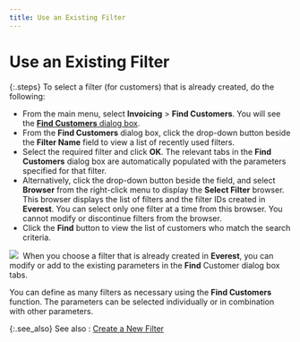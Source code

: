 ```yaml
---
title: Use an Existing Filter
---
```


# Use an Existing Filter


{:.steps}
To select a filter (for customers) that is  already created, do the following:

- From the main  menu, select **Invoicing** > **Find Customers**. You will see the [**Find 
 Customers** dialog box]({{site.mc_baseurl}}/find-customers/find-customers-dialog-box/customer_filter_dialog_box.html).
- From the **Find Customers** dialog box, click the  drop-down button beside the **Filter Name**  field to view a list of recently used filters.
- Select the  required filter and click **OK**.  The relevant tabs in the **Find Customers** dialog box are automatically populated with the parameters specified  for that filter.
- Alternatively,  click the drop-down button beside the field, and select **Browser**  from the right-click menu to display the **Select 
 Filter** browser. This browser displays the list of filters and the  filter IDs  created in **Everest**. You can select  only one filter at a time from this browser. You cannot modify or discontinue  filters from the browser.
- Click the **Find** button to view the list of customers  who match the search criteria.



![]({{site.mc_baseurl}}/img/note.gif)  When  you choose a filter that is already created in **Everest**,  you can modify or add to the existing parameters in the **Find** Customer dialog box tabs.


You can define as many filters as necessary using the **Find 
 Customers** function. The parameters can be selected individually  or in combination with other parameters.


{:.see_also}
See also
: [Create  a New Filter]({{site.mc_baseurl}}/find-customers/create_a_new_filter_find_customers.html)
